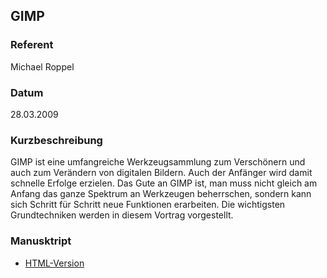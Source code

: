 ## GIMP


### Referent
Michael Roppel

### Datum
28.03.2009

### Kurzbeschreibung
GIMP ist eine umfangreiche Werkzeugsammlung zum Verschönern und auch zum
Verändern von digitalen Bildern. Auch der Anfänger wird damit schnelle Erfolge
erzielen. Das Gute an GIMP ist, man muss nicht gleich am Anfang das ganze
Spektrum an Werkzeugen beherrschen, sondern kann sich Schritt für Schritt neue
Funktionen erarbeiten. Die wichtigsten Grundtechniken werden in diesem Vortrag
vorgestellt. 

### Manusktript
* [HTML-Version](/static/GIMP_LIT_2009"_blank")

